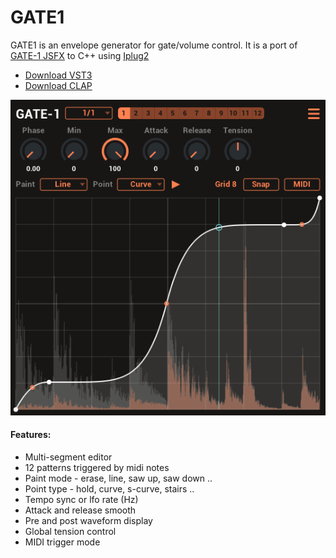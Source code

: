 # GATE1

GATE1 is an envelope generator for gate/volume control. It is a port of [GATE-1 JSFX](https://github.com/tiagolr/tilr_jsfx?tab=readme-ov-file#gate-1) to C++ using [Iplug2](https://iplug2.github.io/)

* [Download VST3](https://github.com/tiagolr/gate1/raw/master/dist/GATE1.vst3)
* [Download CLAP](https://github.com/tiagolr/gate1/raw/master/dist/GATE1.clap)

![](doc/gate1.png)

#### Features:

* Multi-segment editor
* 12 patterns triggered by midi notes
* Paint mode - erase, line, saw up, saw down ..
* Point type - hold, curve, s-curve, stairs ..
* Tempo sync or lfo rate (Hz)
* Attack and release smooth
* Pre and post waveform display
* Global tension control
* MIDI trigger mode
